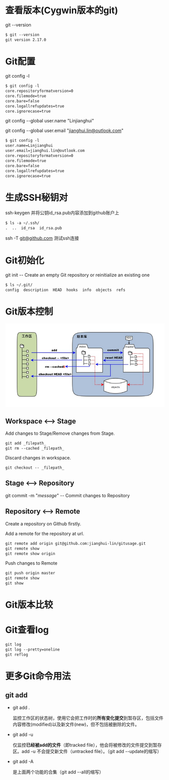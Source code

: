 # 查看版本(Cygwin版本的git)

git --version

```
$ git --version
git version 2.17.0
```

# Git配置

git config -l

```
$ git config -l
core.repositoryformatversion=0
core.filemode=true
core.bare=false
core.logallrefupdates=true
core.ignorecase=true
```

git config --global user.name "Linjianghui"

git config --global user.email "jianghui.lin@outlook.com"

```
$ git config -l
user.name=Linjianghui
user.email=jianghui.lin@outlook.com
core.repositoryformatversion=0
core.filemode=true
core.bare=false
core.logallrefupdates=true
core.ignorecase=true
```

# 生成SSH秘钥对

ssh-keygen      并将公钥id_rsa.pub内容添加到github账户上

```
$ ls -a ~/.ssh/
.  ..  id_rsa  id_rsa.pub
```

ssh -T git@github.com       测试ssh连接

# Git初始化

git init          -- Create an empty Git repository or reinitialize an existing one

```
$ ls ~/.git/
config  description  HEAD  hooks  info  objects  refs
```

# Git版本控制

![](.\pic\git_workspace_stage_repository.jpg)

## Workspace <--> Stage

Add changes to Stage/Remove changes from Stage.

```
git add _filepath_  
git rm --cached _filepath_
```

Discard changes in workspace.

```
git checkout -- _filepath_
```



## Stage <--> Repository

git commit -m "_message_"      -- Commit changes to Repository

## Repository <--> Remote

Create a repository on Github firstly.

Add a remote for the repository at url.

```
git remote add origin git@github.com:jianghui-lin/gitusage.git
git remote show
git remote show origin
```

Push changes to Remote

```
git push origin master
git remote show
git show
```



# Git版本比较

# Git查看log

```
git log
git log --pretty=oneline
git reflog
```

# 更多Git命令用法

## git add

- git add . 

  监控工作区的状态树，使用它会把工作时的**所有变化提交**到暂存区，包括文件内容修改(modified)以及新文件(new)，但不包括被删除的文件。

- git add -u 

  仅监控**已经被add的文件**（即tracked file），他会将被修改的文件提交到暂存区。add -u 不会提交新文件（untracked file）。（git add --update的缩写）

- git add -A 

  是上面两个功能的合集（git add --all的缩写）



